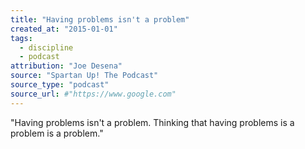 ```yaml
---
title: "Having problems isn't a problem"
created_at: "2015-01-01"
tags:
  - discipline
  - podcast
attribution: "Joe Desena"
source: "Spartan Up! The Podcast"
source_type: "podcast"
source_url: #"https://www.google.com"
---
```


"Having problems isn't a problem. Thinking that having problems is a problem is a problem."
